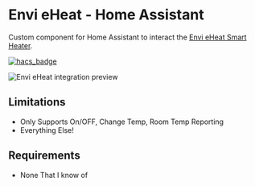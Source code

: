 # Envi eHeat - Home Assistant

Custom component for Home Assistant to interact the [Envi eHeat Smart Heater](https://www.eheat.com/).

[![hacs_badge](https://img.shields.io/badge/HACS-Custom-41BDF5.svg?style=for-the-badge)](https://github.com/hacs/integration)

![Envi eHeat integration preview](https://github.com/wlatic/envi_heater/blob/main/example.png?raw=true)


## Limitations

- Only Supports On/OFF, Change Temp, Room Temp Reporting
- Everything Else!

## Requirements

- None That I know of
